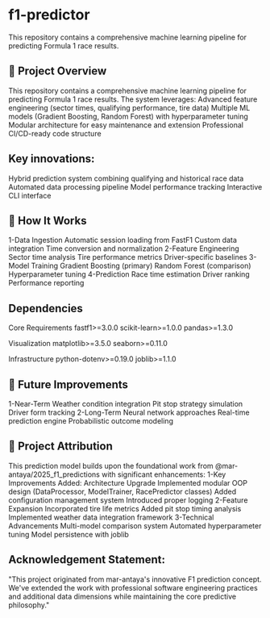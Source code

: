 # f1-predictor
This repository contains a comprehensive machine learning pipeline for predicting Formula 1 race results. 
## 🚀 Project Overview
This repository contains a comprehensive machine learning pipeline for predicting Formula 1 race results. The system leverages:
Advanced feature engineering (sector times, qualifying performance, tire data)
Multiple ML models (Gradient Boosting, Random Forest) with hyperparameter tuning
Modular architecture for easy maintenance and extension
Professional CI/CD-ready code structure

## Key innovations:
Hybrid prediction system combining qualifying and historical race data
Automated data processing pipeline
Model performance tracking
Interactive CLI interface

## 🏁 How It Works
1-Data Ingestion
Automatic session loading from FastF1
Custom data integration
Time conversion and normalization
2-Feature Engineering
Sector time analysis
Tire performance metrics
Driver-specific baselines
3-Model Training
Gradient Boosting (primary)
Random Forest (comparison)
Hyperparameter tuning
4-Prediction
Race time estimation
Driver ranking
Performance reporting

## Dependencies
Core Requirements
fastf1>=3.0.0
scikit-learn>=1.0.0
pandas>=1.3.0

Visualization
matplotlib>=3.5.0
seaborn>=0.11.0

Infrastructure
python-dotenv>=0.19.0
joblib>=1.1.0

## 📌 Future Improvements
1-Near-Term
Weather condition integration
Pit stop strategy simulation
Driver form tracking
2-Long-Term
Neural network approaches
Real-time prediction engine
Probabilistic outcome modeling

## 🔗 Project Attribution
This prediction model builds upon the foundational work from @mar-antaya/2025_f1_predictions with significant enhancements:
1-Key Improvements Added:
Architecture Upgrade
Implemented modular OOP design (DataProcessor, ModelTrainer, RacePredictor classes)
Added configuration management system
Introduced proper logging
2-Feature Expansion
Incorporated tire life metrics
Added pit stop timing analysis
Implemented weather data integration framework
3-Technical Advancements
Multi-model comparison system
Automated hyperparameter tuning
Model persistence with joblib

## Acknowledgement Statement:
"This project originated from mar-antaya's innovative F1 prediction concept. We've extended the work with professional software engineering practices and additional data dimensions while maintaining the core predictive philosophy."

